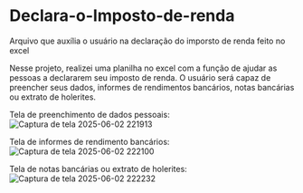 # Declara-o-Imposto-de-renda
Arquivo que auxília o usuário na declaração do imporsto de renda feito no excel


Nesse projeto, realizei uma planilha no excel com a função de ajudar as pessoas a declararem seu imposto de renda.
O usuário será capaz de preencher seus dados, informes de rendimentos bancários, notas bancárias ou extrato de holerites.


Tela de preenchimento de dados pessoais:
![Captura de tela 2025-06-02 221913](https://github.com/user-attachments/assets/31e56e5e-811a-4478-a76f-9ccc4bcf5879)

Tela de informes de rendimento bancários:
![Captura de tela 2025-06-02 222100](https://github.com/user-attachments/assets/cd3c1c2f-05da-4e3a-bfad-932ea14be0fa)

Tela de notas bancárias ou extrato de holerites:
![Captura de tela 2025-06-02 222232](https://github.com/user-attachments/assets/7fd2053c-2e10-4896-82a6-5b2a00c9338d)

